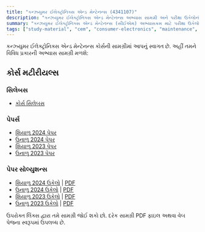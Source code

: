```yaml
---
title: "કન્ઝ્યુમર ઈલેક્ટ્રોનિક્સ એન્ડ મેન્ટેનન્સ (4341107)"
description: "કન્ઝ્યુમર ઈલેક્ટ્રોનિક્સ એન્ડ મેન્ટેનન્સ અભ્યાસ સામગ્રી અને પરીક્ષા ઉકેલોનો સંગ્રહ"
summary: "કન્ઝ્યુમર ઈલેક્ટ્રોનિક્સ એન્ડ મેન્ટેનન્સ (સીઈએમ) અભ્યાસક્રમ માટે પરીક્ષા ઉકેલો અને અભ્યાસ સામગ્રીનો વ્યાપક સંગ્રહ"
tags: ["study-material", "cem", "consumer-electronics", "maintenance", "exam-solutions", "4341107"]
---
```


કન્ઝ્યુમર ઈલેક્ટ્રોનિક્સ એન્ડ મેન્ટેનન્સ કોર્સની સામગ્રીમાં આપનું સ્વાગત છે. અહીં તમને વિવિધ પ્રકારની અભ્યાસ સામગ્રી મળશે:

## કોર્સ મટીરીયલ્સ

### સિલેબસ

- [કોર્સ સિલેબસ](/resources/study-materials/4341107-cem/4341107.pdf)

### પેપર્સ

- [શિયાળુ 2024 પેપર](/resources/study-materials/4341107-cem/4341107-Winter-2024.pdf)
- [ઉનાળુ 2024 પેપર](/resources/study-materials/4341107-cem/4341107-Summer-2024.pdf)
- [શિયાળુ 2023 પેપર](/resources/study-materials/4341107-cem/4341107-Winter-2023.pdf)
- [ઉનાળુ 2023 પેપર](/resources/study-materials/4341107-cem/4341107-Summer-2023.pdf)

### પેપર સોલ્યુશન્સ

- [શિયાળુ 2024 ઉકેલો](4341107-winter-2024-solution) | [PDF](4341107-winter-2024-solution.gu.pdf)
- [ઉનાળુ 2024 ઉકેલો](4341107-summer-2024-solution) | [PDF](4341107-summer-2024-solution.gu.pdf)
- [શિયાળુ 2023 ઉકેલો](4341107-winter-2023-solution) | [PDF](4341107-winter-2023-solution.gu.pdf)
- [ઉનાળુ 2023 ઉકેલો](4341107-summer-2023-solution) | [PDF](4341107-summer-2023-solution.gu.pdf)

ઉપરોક્ત લિંક્સ દ્વારા તમે સામગ્રી જોઈ શકો છો. દરેક સામગ્રી PDF ફાઇલ અથવા વેબ પેજના સ્વરૂપમાં ઉપલબ્ધ છે.
